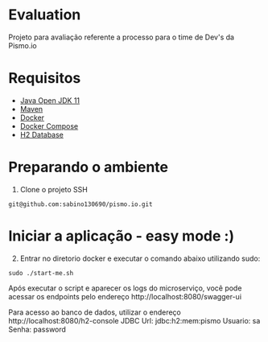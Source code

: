 # Evaluation

Projeto para avaliação referente a processo para o time de Dev's da Pismo.io

# Requisitos

* [Java Open JDK 11](https://www.digitalocean.com/community/tutorials/how-to-install-java-with-apt-on-ubuntu-20-04)
* [Maven](https://www.digitalocean.com/community/tutorials/how-to-install-java-with-apt-on-ubuntu-18-04)
* [Docker](https://docs.docker.com/engine/install/ubuntu/#installation-methods)
* [Docker Compose](https://docs.docker.com/compose/install/#install-compose-on-linux-systems)
* [H2 Database](http://www.h2database.com/)

# Preparando o ambiente

1. Clone o projeto SSH
```
git@github.com:sabino130690/pismo.io.git
```

# Iniciar a aplicação - easy mode :)

2. Entrar no diretorio docker e executar o comando abaixo utilizando sudo:
```
sudo ./start-me.sh
```

Após executar o script e aparecer os logs do microserviço, você pode acessar os
endpoints pelo endereço http://localhost:8080/swagger-ui

Para acesso ao banco de dados, utilizar o endereço http://localhost:8080/h2-console
JDBC Url: jdbc:h2:mem:pismo
Usuario: sa
Senha: password